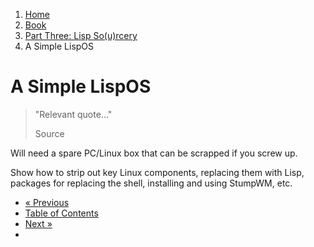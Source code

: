 <ol class="breadcrumb">
  <li><a href="/">Home</a></li>
  <li><a href="/book/">Book</a></li>
  <li><a href="/book/3-0-0-overview/">Part Three: Lisp So(u)rcery</a></li>
  <li class="active">A Simple LispOS</li>
</ol>

# A Simple LispOS

> "Relevant quote..."
> <footer>Source</footer>

Will need a spare PC/Linux box that can be scrapped if you screw up.

Show how to strip out key Linux components, replacing them with Lisp, packages for replacing the shell, installing and using StumpWM, etc.

<ul class="pager">
  <li class="previous"><a href="/book/3-19-0-neurotech/">&laquo; Previous</a></li>
  <li><a href="/book/">Table of Contents</a></li>
  <li class="next"><a href="/book/3-21-0-lisp-machine/">Next &raquo;</a><li>
</ul>
